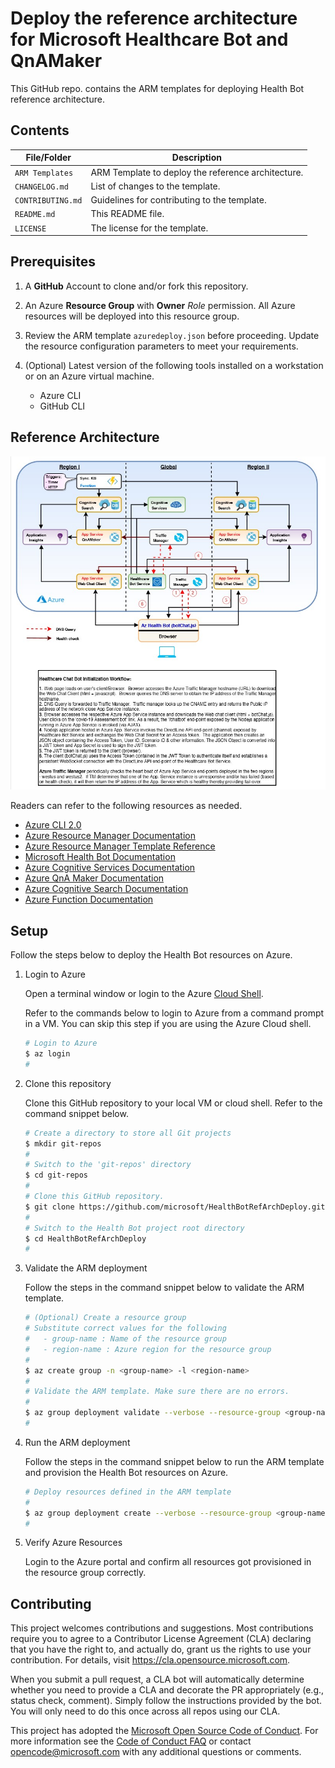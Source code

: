# Deploy the reference architecture for Microsoft Healthcare Bot and QnAMaker

<!-- 
Guidelines on README format: https://review.docs.microsoft.com/help/onboard/admin/samples/concepts/readme-template?branch=master

Guidance on onboarding samples to docs.microsoft.com/samples: https://review.docs.microsoft.com/help/onboard/admin/samples/process/onboarding?branch=master

Taxonomies for products and languages: https://review.docs.microsoft.com/new-hope/information-architecture/metadata/taxonomies?branch=master
-->

This GitHub repo. contains the ARM templates for deploying Health Bot reference architecture. 

## Contents

| File/Folder       | Description                                |
|-------------------|--------------------------------------------|
| `ARM Templates`   | ARM Template to deploy the reference architecture.|
| `CHANGELOG.md`    | List of changes to the template.|
| `CONTRIBUTING.md` | Guidelines for contributing to the template.|
| `README.md`       | This README file.|
| `LICENSE`         | The license for the template.|

## Prerequisites

1. A **GitHub** Account to clone and/or fork this repository.

2. An Azure **Resource Group** with **Owner** *Role* permission.  All Azure resources will be deployed into this resource group.

3. Review the ARM template `azuredeploy.json` before proceeding. Update the resource configuration parameters to meet your requirements.

4. (Optional) Latest version of the following tools installed on a workstation or on an Azure virtual machine.
   - Azure CLI
   - GitHub CLI

## Reference Architecture

![alt tag](./images/DeployArch-v10.jpg)

Readers can refer to the following resources as needed.

- [Azure CLI 2.0](https://docs.microsoft.com/en-us/cli/azure/install-azure-cli?view=azure-cli-latest)
- [Azure Resource Manager Documentation](https://docs.microsoft.com/en-us/azure/azure-resource-manager/)
- [Azure Resource Manager Template Reference](https://docs.microsoft.com/en-us/azure/templates/)
- [Microsoft Health Bot Documentation](https://docs.microsoft.com/en-us/healthbot/)
- [Azure Cognitive Services Documentation](https://docs.microsoft.com/en-us/azure/cognitive-services/)
- [Azure QnA Maker Documentation](https://docs.microsoft.com/en-us/azure/cognitive-services/qnamaker/)
- [Azure Cognitive Search Documentation](https://docs.microsoft.com/en-us/azure/search/)
- [Azure Function Documentation](https://docs.microsoft.com/en-us/azure/azure-functions/)

## Setup

Follow the steps below to deploy the Health Bot resources on Azure.

1. Login to Azure

   Open a terminal window or login to the Azure [Cloud Shell](http://shell.azure.com).

   Refer to the commands below to login to Azure from a command prompt in a VM.  You can skip this step if you are using the Azure Cloud shell.

   ```bash
   # Login to Azure
   $ az login
   #
   ```

2. Clone this repository

   Clone this GitHub repository to your local VM or cloud shell.  Refer to the command snippet below.

   ```bash
   # Create a directory to store all Git projects
   $ mkdir git-repos
   #
   # Switch to the 'git-repos' directory
   $ cd git-repos
   #
   # Clone this GitHub repository.
   $ git clone https://github.com/microsoft/HealthBotRefArchDeploy.git
   #
   # Switch to the Health Bot project root directory
   $ cd HealthBotRefArchDeploy
   #
   ```

3. Validate the ARM deployment

   Follow the steps in the command snippet below to validate the ARM template.
   
   ```bash
   # (Optional) Create a resource group
   # Substitute correct values for the following
   #   - group-name : Name of the resource group
   #   - region-name : Azure region for the resource group
   #
   $ az create group -n <group-name> -l <region-name>
   #
   # Validate the ARM template. Make sure there are no errors.
   #
   $ az group deployment validate --verbose --resource-group <group-name> --template-file azuredeploy.json --parameters @./azuredeploy.parameters.json
   #
   ```

4. Run the ARM deployment

   Follow the steps in the command snippet below to run the ARM template and provision the Health Bot resources on Azure.
   
   ```bash
   # Deploy resources defined in the ARM template
   #
   $ az group deployment create --verbose --resource-group <group-name> --template-file azuredeploy.json --parameters @./azuredeploy.parameters.json
   #
   ```

5. Verify Azure Resources

   Login to the Azure portal and confirm all resources got provisioned in the resource group correctly.

## Contributing

This project welcomes contributions and suggestions.  Most contributions require you to agree to a
Contributor License Agreement (CLA) declaring that you have the right to, and actually do, grant us
the rights to use your contribution. For details, visit https://cla.opensource.microsoft.com.

When you submit a pull request, a CLA bot will automatically determine whether you need to provide
a CLA and decorate the PR appropriately (e.g., status check, comment). Simply follow the instructions
provided by the bot. You will only need to do this once across all repos using our CLA.

This project has adopted the [Microsoft Open Source Code of Conduct](https://opensource.microsoft.com/codeofconduct/).
For more information see the [Code of Conduct FAQ](https://opensource.microsoft.com/codeofconduct/faq/) or
contact [opencode@microsoft.com](mailto:opencode@microsoft.com) with any additional questions or comments.
